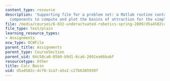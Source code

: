 ```yaml
---
content_type: resource
description: 'Supporting file for a problem set: a Matlab routine containing the basic
  components to compute and plot the basins of attraction for the simple pendulum.'
file: /media/courses/6-832-underactuated-robotics-spring-2009/d5a4582c4cf81ca7a5a1c27b6385930f_calc_basin.m
file_type: text/plain
learning_resource_types:
- Assignments
ocw_type: OCWFile
parent_title: Assignments
parent_type: CourseSection
parent_uid: 04c58ca0-0560-b9d1-6ca6-2691ea66babf
resourcetype: Other
title: Calc Basin
uid: d5a4582c-4cf8-1ca7-a5a1-c27b6385930f
---
```

